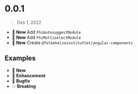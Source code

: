 # 0.0.1

> Des 1, 2022

* :tada: **New** Add `FhiAutosuggestModule`
* :tada: **New** Add `FhiMultiselectModule`
* :gift: **New** Create `@folkehelseinstituttet/angular-components`

## Examples

* :gift: **New**
* :tada: **Enhancement**
* :bug: **Bugfix**
* :boom: **Breaking**
